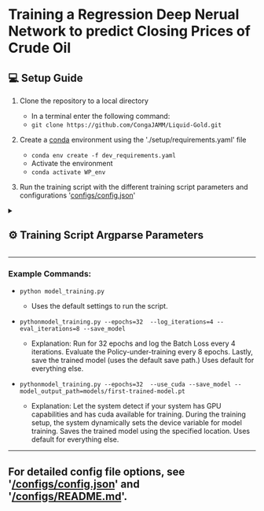 # Training a Regression Deep Nerual Network to predict Closing Prices of Crude Oil

## 💻 Setup Guide
1. Clone the repository to a local directory
    - In a terminal enter the following command:
    - ```git clone https://github.com/CongaJAMM/Liquid-Gold.git```

2. Create a [conda](https://docs.conda.io/projects/conda/en/latest/user-guide/install/) environment using the './setup/requirements.yaml' file
    - ```conda env create -f dev_requirements.yaml```
    - Activate the environment 
    - ```conda activate WP_env```

3. Run the training script with the different training script parameters and configurations '[configs/config.json](configs/config.json)'

<details>
  <summary><h2>⚙️ Training Script Argparse Parameters</h2></summary>

- `--epochs`  
  - **Type**: `int`  
  - **Default**: See '[/configs/README.md](/configs/README.md)' for default value. 
  - **Description**: Number of training epochs to run.

- `--learning_rate`  
  - **Type**: `float`  
  - **Default**: See '[/configs/README.md](/configs/README.md)' for default value. 
  - **Description**: Learning rate used by the optimizer.

- `--max_grad_norm`  
  - **Type**: `float`  
  - **Default**: See '[/configs/README.md](/configs/README.md)' for default value.
  - **Description**: The Maximum L2 Norm of the gradients for Gradient Clipping.

- `--dataloader_batch_size`  
  - **Type**: `int`  
  - **Default**: See '[/configs/README.md](/configs/README.md)' for default value.  
  - **Description**: Batch size used by the dataloaders for training, validation, and testing.

- `--dataloader_pin_memory`  
  - **Type**: `bool`  
  - **Default**: False
  - **Description**: Use flag to enable pinned memory in dataloaders (enabled by default).

- `--dataloader_num_workers`  
  - **Type**: `int`  
  - **Default**: See '[/configs/README.md](/configs/README.md)' for default value.  
  - **Description**: Number of subprocesses to use for data loading.

- `--log_iterations`  
  - **Type**: `int`  
  - **Default**: See '[/configs/README.md](/configs/README.md)' for default value.  
  - **Description**: Frequency (in iterations) to log training progress.

- `--eval_iterations`  
  - **Type**: `int`  
  - **Default**: See '[/configs/README.md](/configs/README.md)' for default value.  
  - **Description**: Frequency (in iterations) to evaluate the model.

- `--use_cuda`  
  - **Type**: `bool`  
  - **Default**: False  
  - **Description**: Use flag to enable CUDA for training if available.

- `--device`  
  - **Type**: `str`  
  - **Default**: See '[/configs/README.md](/configs/README.md)' for default value.  
  - **Description**: Device to use for training (e.g., `"cpu"`, `"cuda:0"`). Overrides `--use_cuda`.

- `--save_model`  
  - **Type**: `bool`  
  - **Default**: False
  - **Description**: Use flag to save the trained model after training.

- `--model_output_path`  
  - **Type**: `str`  
  - **Default**: See '[/configs/README.md](/configs/README.md)' for default value. 
  - **Description**: File path to save the trained model.

</details>

---

### Example Commands:
- ```python model_training.py```
    - Uses the default settings to run the script.
    
- ```pythonmodel_training.py --epochs=32  --log_iterations=4 --eval_iterations=8 --save_model```
    - Explanation: Run for 32 epochs and log the Batch Loss every 4 iterations. Evaluate the Policy-under-training every 8 epochs. Lastly, save the trained model (uses the default save path.) Uses default for everything else.
    
    
- ```pythonmodel_training.py --epochs=32  --use_cuda --save_model --model_output_path=models/first-trained-model.pt```
    - Explanation: Let the system detect if your system has GPU capabilities and has cuda available for training. During the training setup, the system dynamically sets the device variable for model training. Saves the trained model using the specified location. Uses default for everything else.

---

## For detailed config file options, see '[/configs/config.json](/configs/config.json)' and '[/configs/README.md](/configs/README.md)'.